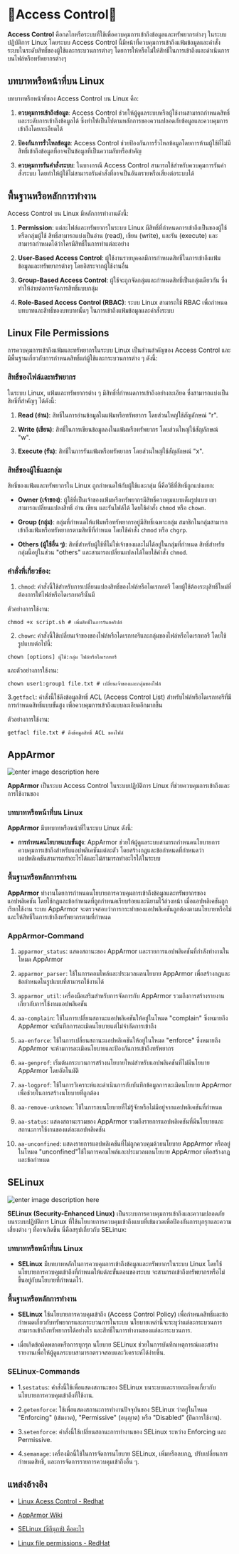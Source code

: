 
  

# 🚧Access Control🚧

**Access Control**  คือกลไกหรือระบบที่ใช้เพื่อควบคุมการเข้าถึงข้อมูลและทรัพยากรต่างๆ ในระบบปฏิบัติการ Linux โดยระบบ Access Control นี้มีหน้าที่ควบคุมการเข้าถึงแฟ้มข้อมูลและคำสั่งระบบในระดับสิทธิ์ของผู้ใช้และกระบวนการต่างๆ โดยการให้หรือไม่ให้สิทธิ์ในการเข้าถึงและดำเนินการบนไฟล์หรือทรัพยากรต่างๆ

  

## บทบาทหรือหน้าที่บน Linux

บทบาทหรือหน้าที่ของ Access Control บน Linux คือ:

1.  **ควบคุมการเข้าถึงข้อมูล**: Access Control ช่วยให้ผู้ดูแลระบบหรือผู้ใช้งานสามารถกำหนดสิทธิ์และระดับการเข้าถึงข้อมูลได้ ซึ่งทำให้เป็นไปตามหลักการของความปลอดภัยข้อมูลและควบคุมการเข้าถึงโดยละเอียดได้

2.  **ป้องกันการรั่วไหลข้อมูล**: Access Control ช่วยป้องกันการรั่วไหลข้อมูลโดยการห้ามผู้ใช้ที่ไม่มีสิทธิ์เข้าถึงข้อมูลที่อาจเป็นข้อมูลที่เป็นความลับหรือสำคัญ

3.  **ควบคุมการรันคำสั่งระบบ**: ในบางกรณี Access Control สามารถใช้สำหรับควบคุมการรันคำสั่งระบบ โดยทำให้ผู้ใช้ไม่สามารถรันคำสั่งที่อาจเป็นอันตรายหรือเสี่ยงต่อระบบได้

  

## พื้นฐานหรือหลักการทำงาน

  
Access Control บน Linux มีหลักการทำงานดังนี้:

1.  **Permission**: แต่ละไฟล์และทรัพยากรในระบบ Linux มีสิทธิ์ที่กำหนดการเข้าถึงเป็นของผู้ใช้หรือกลุ่มผู้ใช้ สิทธิ์สามารถแบ่งเป็นอ่าน (read), เขียน (write), และรัน (execute) และสามารถกำหนดได้ว่าใครมีสิทธิ์ในการทำแต่ละอย่าง

2.  **User-Based Access Control**: ผู้ใช้งานรายบุคคลมีการกำหนดสิทธิ์ในการเข้าถึงแฟ้มข้อมูลและทรัพยากรต่างๆ โดยอิสระจากผู้ใช้งานอื่น

3.  **Group-Based Access Control**: ผู้ใช้จะถูกจัดกลุ่มและกำหนดสิทธิ์เป็นกลุ่มเดียวกัน ซึ่งทำให้ง่ายต่อการจัดการสิทธิ์แบบกลุ่ม

4.  **Role-Based Access Control (RBAC)**: ระบบ Linux สามารถใช้ RBAC เพื่อกำหนดบทบาทและสิทธิ์ของบทบาทนั้นๆ ในการเข้าถึงแฟ้มข้อมูลและคำสั่งระบบ

  
## Linux File Permissions

การควบคุมการเข้าถึงแฟ้มและทรัพยากรในระบบ Linux เป็นส่วนสำคัญของ Access Control และมีพื้นฐานเกี่ยวกับการกำหนดสิทธิ์แก่ผู้ใช้และกระบวนการต่าง ๆ ดังนี้:

### สิทธิ์ของไฟล์และทรัพยากร

ในระบบ Linux, แฟ้มและทรัพยากรต่าง ๆ มีสิทธิ์ที่กำหนดการเข้าถึงอย่างละเอียด ซึ่งสามารถแบ่งเป็นสิทธิ์ที่สำคัญๆ ได้ดังนี้:

1.  **Read (อ่าน)**: สิทธิ์ในการอ่านข้อมูลในแฟ้มหรือทรัพยากร โดยส่วนใหญ่ใช้สัญลักษณ์ "r".
    
2.  **Write (เขียน)**: สิทธิ์ในการเขียนข้อมูลลงในแฟ้มหรือทรัพยากร โดยส่วนใหญ่ใช้สัญลักษณ์ "w".
    
3.  **Execute (รัน)**: สิทธิ์ในการรันแฟ้มหรือทรัพยากร โดยส่วนใหญ่ใช้สัญลักษณ์ "x".
    

### สิทธิ์ของผู้ใช้และกลุ่ม

สิทธิ์ของแฟ้มและทรัพยากรใน Linux ถูกกำหนดให้กับผู้ใช้และกลุ่ม นี่คือวิธีที่สิทธิ์ถูกแบ่งแยก:

-   **Owner (เจ้าของ)**: ผู้ใช้ที่เป็นเจ้าของแฟ้มหรือทรัพยากรมีสิทธิ์ควบคุมแบบเต็มรูปแบบ เขาสามารถเปลี่ยนแปลงสิทธิ์ อ่าน เขียน และรันไฟล์ได้ โดยใช้คำสั่ง `chmod` หรือ `chown`.
    
-   **Group (กลุ่ม)**: กลุ่มที่กำหนดให้แฟ้มหรือทรัพยากรอยู่มีสิทธิ์เฉพาะกลุ่ม สมาชิกในกลุ่มสามารถเข้าถึงแฟ้มหรือทรัพยากรตามสิทธิ์ที่กำหนด โดยใช้คำสั่ง `chmod` หรือ `chgrp`.
    
-   **Others (ผู้ใช้อื่น ๆ)**: สิทธิ์สำหรับผู้ใช้ที่ไม่ใช่เจ้าของและไม่ได้อยู่ในกลุ่มที่กำหนด สิทธิ์สำหรับกลุ่มนี้อยู่ในส่วน "others" และสามารถเปลี่ยนแปลงได้โดยใช้คำสั่ง `chmod`.

### คำสั่งที่เกี่ยวข้อง:

  

1.  `chmod`: คำสั่งนี้ใช้สำหรับการเปลี่ยนแปลงสิทธิ์ของไฟล์หรือไดเรกทอรี โดยผู้ใช้ต้องระบุสิทธิ์ใหม่ที่ต้องการให้ไฟล์หรือไดเรกทอรีนั้นมี

ตัวอย่างการใช้งาน:

`chmod +x script.sh # เพิ่มสิทธิ์ในการรันสคริปต์`

2.  `chown`: คำสั่งนี้ใช้เปลี่ยนเจ้าของของไฟล์หรือไดเรกทอรีและกลุ่มของไฟล์หรือไดเรกทอรี โดยใช้รูปแบบต่อไปนี้:

`chown [options] ผู้ใช้:กลุ่ม ไฟล์หรือไดเรกทอรี`

  

และตัวอย่างการใช้งาน:

`chown user1:group1 file.txt # เปลี่ยนเจ้าของและกลุ่มของไฟล์`

  

3.`getfacl`: คำสั่งนี้ใช้ดึงข้อมูลสิทธิ์ ACL (Access Control List) สำหรับไฟล์หรือไดเรกทอรีที่มีการกำหนดสิทธิ์แบบขั้นสูง เพื่อควบคุมการเข้าถึงแบบละเอียดอีกมากขึ้น

ตัวอย่างการใช้งาน:

`getfacl file.txt # ดึงข้อมูลสิทธิ์ ACL ของไฟล์`

  

## AppArmor
![enter image description here](https://upload.wikimedia.org/wikipedia/commons/thumb/b/ba/AppArmor_logo.svg/1024px-AppArmor_logo.svg.png)

**AppArmor** เป็นระบบ Access Control ในระบบปฏิบัติการ Linux ที่ช่วยควบคุมการเข้าถึงและการใช้งานของ


### บทบาทหรือหน้าที่บน Linux

  

**AppArmor** มีบทบาทหรือหน้าที่ในระบบ Linux ดังนี้:

  

-  **การกำหนดนโยบายแบบขั้นสูง**: AppArmor ช่วยให้ผู้ดูแลระบบสามารถกำหนดนโยบายการควบคุมการเข้าถึงสำหรับแอปพลิเคชันแต่ละตัว โดยสร้างกฎและข้อกำหนดที่กำหนดว่าแอปพลิเคชันสามารถทำอะไรได้และไม่สามารถทำอะไรได้ในระบบ

  

### พื้นฐานหรือหลักการทำงาน

  

**AppArmor** ทำงานโดยการกำหนดนโยบายการควบคุมการเข้าถึงข้อมูลและทรัพยากรของแอปพลิเคชัน โดยใช้กฎและข้อกำหนดที่ถูกกำหนดเรียบร้อยและนิยามไว้ล่วงหน้า เมื่อแอปพลิเคชันถูกเรียกใช้งาน ระบบ AppArmor จะตรวจสอบว่าการกระทำของแอปพลิเคชันถูกต้องตามนโยบายหรือไม่ และให้สิทธิ์ในการเข้าถึงทรัพยากรตามที่กำหนด

  

### AppArmor-Command

1.  `apparmor_status`: แสดงสถานะของ AppArmor และรายการแอปพลิเคชันที่กำลังทำงานในโหมด AppArmor

2.  `apparmor_parser`: ใช้ในการคอมไพล์และประมวลผลนโยบาย AppArmor เพื่อสร้างกฎและข้อกำหนดในรูปแบบที่สามารถใช้งานได้

3.  `apparmor_util`: เครื่องมือเสริมสำหรับการจัดการกับ AppArmor รวมถึงการสร้างรายงานเกี่ยวกับการใช้งานแอปพลิเคชัน

4.  `aa-complain`: ใช้ในการเปลี่ยนสถานะแอปพลิเคชันให้อยู่ในโหมด "complain" ซึ่งหมายถึง AppArmor จะบันทึกการละเมิดนโยบายแต่ไม่จำกัดการเข้าถึง

5.  `aa-enforce`: ใช้ในการเปลี่ยนสถานะแอปพลิเคชันให้อยู่ในโหมด "enforce" ซึ่งหมายถึง AppArmor จะห้ามการละเมิดนโยบายและป้องกันการเข้าถึงทรัพยากร

6.  `aa-genprof`: เริ่มต้นกระบวนการสร้างนโยบายใหม่สำหรับแอปพลิเคชันที่ไม่มีนโยบาย AppArmor โดยอัตโนมัติ

7.  `aa-logprof`: ใช้ในการวิเคราะห์และดำเนินการกับบันทึกข้อมูลการละเมิดนโยบาย AppArmor เพื่อช่วยในการสร้างนโยบายที่ถูกต้อง

8.  `aa-remove-unknown`: ใช้ในการลบนโยบายที่ไม่รู้จักหรือไม่มีอยู่จากแอปพลิเคชันที่กำหนด

9.  `aa-status`: แสดงสถานะรวมของ AppArmor รวมถึงรายการแอปพลิเคชันที่มีนโยบายและสถานะการใช้งานของแต่ละแอปพลิเคชัน

10.  `aa-unconfined`: แสดงรายการแอปพลิเคชันที่ไม่ถูกควบคุมด้วยนโยบาย AppArmor หรืออยู่ในโหมด "unconfined"ใช้ในการคอมไพล์และประมวลผลนโยบาย AppArmor เพื่อสร้างกฎและข้อกำหนด

## SELinux
  ![enter image description here](https://cloudacademy.com/wp-content/uploads/2015/12/SELinux.jpg)

**SELinux (Security-Enhanced Linux)** เป็นระบบการควบคุมการเข้าถึงและความปลอดภัยบนระบบปฏิบัติการ Linux ที่ใช้นโยบายการควบคุมเข้าถึงแบบที่เข้มงวดเพื่อป้องกันการบุกรุกและความเสี่ยงต่าง ๆ ที่อาจเกิดขึ้น นี่คือสรุปเกี่ยวกับ SELinux:

### บทบาทหรือหน้าที่บน Linux

-  **SELinux** มีบทบาทหลักในการควบคุมการเข้าถึงข้อมูลและทรัพยากรในระบบ Linux โดยใช้นโยบายการควบคุมเข้าถึงที่กำหนดให้แต่ละขั้นตอนของระบบ จะสามารถเข้าถึงทรัพยากรหรือไม่ ขึ้นอยู่กับนโยบายที่กำหนดไว้.

### พื้นฐานหรือหลักการทำงาน

-   **SELinux** ใช้นโยบายการควบคุมเข้าถึง (Access Control Policy) เพื่อกำหนดสิทธิ์และข้อกำหนดเกี่ยวกับทรัพยากรและกระบวนการในระบบ นโยบายเหล่านี้จะระบุว่าแต่ละกระบวนการสามารถเข้าถึงทรัพยากรได้อย่างไร และสิทธิ์ในการทำงานของแต่ละกระบวนการ.
    
-  เมื่อเกิดข้อผิดพลาดหรือการบุกรุก นโยบาย SELinux ช่วยในการบันทึกเหตุการณ์และสร้างรายงานเพื่อให้ผู้ดูแลระบบสามารถตรวจสอบและวิเคราะห์ได้ง่ายขึ้น.
    

### SELinux-Commands

-   1.`sestatus`: คำสั่งนี้ใช้เพื่อแสดงสถานะของ SELinux บนระบบและรายละเอียดเกี่ยวกับนโยบายการควบคุมเข้าถึงที่ใช้งาน.
    
-   2.`getenforce`: ใช้เพื่อแสดงสถานะการทำงานปัจจุบันของ SELinux ว่าอยู่ในโหมด "Enforcing" (เข้มงวด), "Permissive" (อนุญาต) หรือ "Disabled" (ปิดการใช้งาน).
    
-   3.`setenforce`: คำสั่งนี้ใช้เปลี่ยนสถานะการทำงานของ SELinux ระหว่าง Enforcing และ Permissive.
    
-   4.`semanage`: เครื่องมือนี้ใช้ในการจัดการนโยบาย SELinux, เพิ่มหรือลบกฎ, ปรับเปลี่ยนการกำหนดสิทธิ์, และการจัดการรายการควบคุมเข้าถึงอื่น ๆ.

## แหล่งอ้างอิง

  

- [Linux Acess Control - Redhat](https://www.redhat.com/sysadmin/linux-access-control-lists)

- [AppArmor Wiki](https://ubuntu.com/server/docs/security-apparmor)

- [SELinux (ซีลีนุกซ์) คืออะไร](https://alchemist.itbangmod.in.th/selinux-นั้นสำคัญฉไหน-fe845555afbb)

- [Linux file permissions - RedHat](https://www.redhat.com/sysadmin/linux-file-permissions-explained)

